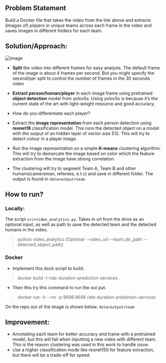 ## Problem Statement
Build a Docker file that takes the video from the link above and extracts (images of) players in unique teams across each frame in the video and saves images in different folders for each team. <br>

## Solution/Approach:

![image](https://user-images.githubusercontent.com/26904085/179160449-0e71ca5c-7037-48aa-9fbe-d04dbc18598c.png)
 <br>

* **Split** the video into different frames for easy analysis. The default frame of the image is about 4 frames per second. But you might specify the second/per split to control the number of frames in the 30 seconds video
* **Extract person/human/player** in each image frame using pretrained **object detection** model from yolov5s. Using yolov5s is because it’s the current state of the art with light-weight resource and good accuracy.<br>

* How do you differentiate each player?

 * Extract the **image representation** from each person detection using **resnet18** classification model. This runs the detected object on a model with the output of an hidden layer of vector size 512. This will try to detect colour in a player image.
 * Run the image representation on a simple **K-means** clustering algorithm. This will try to demarcate the image based on color which the feature extraction from the image have strong correlation.
 * The clustering will try to segment Team A, Team B and other humans(cameraman, referees, e.t.c) and save in different folder. The output is found in `data>output>team` <br>

## How to run?

### Locally:
The script `src>video_analytics.py`. Takes in url from the drive as an optional input, as well as path to save the detected team and the detected humans in the video.

> python video_analytics [Optional --video_url --team_dir_path --detected_object_path]

### Docker 
* Implement this dock script to build. 

>  docker build -t ride-duration-prediction-services .

* Then this try this command to run the out put. 

> docker run -it --rm -p  9696:9696 ride-duration-prediction-services


On the repo out of the image is shown below.
`data>output>team`


## Improvement:
* Annotating each team for better accuracy and traine with a pretrained model, but this will fail when inputting a new video with different team. This is the reason clustering was used in this work to handle issue.
* Use a higher classification mode like resnet150 for feature extraction, but there will be a trade-off for speed.
